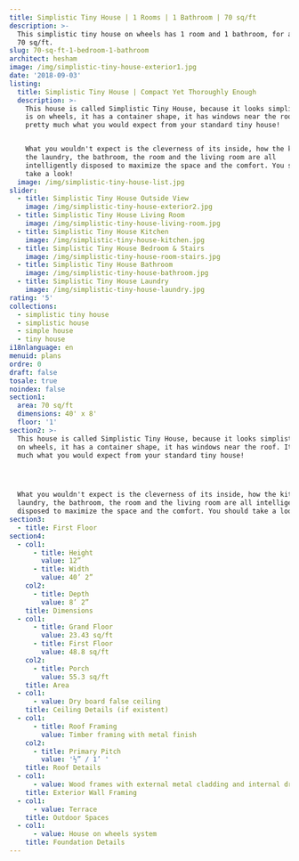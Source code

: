 ```yaml
---
title: Simplistic Tiny House | 1 Rooms | 1 Bathroom | 70 sq/ft
description: >-
  This simplistic tiny house on wheels has 1 room and 1 bathroom, for a total of
  70 sq/ft.
slug: 70-sq-ft-1-bedroom-1-bathroom
architect: hesham
image: /img/simplistic-tiny-house-exterior1.jpg
date: '2018-09-03'
listing:
  title: Simplistic Tiny House | Compact Yet Thoroughly Enough
  description: >-
    This house is called Simplistic Tiny House, because it looks simplistic: it
    is on wheels, it has a container shape, it has windows near the roof. It's
    pretty much what you would expect from your standard tiny house! 


    What you wouldn't expect is the cleverness of its inside, how the kitchen,
    the laundry, the bathroom, the room and the living room are all
    intelligently disposed to maximize the space and the comfort. You should
    take a look!
  image: /img/simplistic-tiny-house-list.jpg
slider:
  - title: Simplistic Tiny House Outside View
    image: /img/simplistic-tiny-house-exterior2.jpg
  - title: Simplistic Tiny House Living Room
    image: /img/simplistic-tiny-house-living-room.jpg
  - title: Simplistic Tiny House Kitchen
    image: /img/simplistic-tiny-house-kitchen.jpg
  - title: Simplistic Tiny House Bedroom & Stairs
    image: /img/simplistic-tiny-house-room-stairs.jpg
  - title: Simplistic Tiny House Bathroom
    image: /img/simplistic-tiny-house-bathroom.jpg
  - title: Simplistic Tiny House Laundry
    image: /img/simplistic-tiny-house-laundry.jpg
rating: '5'
collections:
  - simplistic tiny house
  - simplistic house
  - simple house
  - tiny house
i18nlanguage: en
menuid: plans
ordre: 0
draft: false
tosale: true
noindex: false
section1:
  area: 70 sq/ft
  dimensions: 40' x 8'
  floor: '1'
section2: >-
  This house is called Simplistic Tiny House, because it looks simplistic: it is
  on wheels, it has a container shape, it has windows near the roof. It's pretty
  much what you would expect from your standard tiny house! 




  What you wouldn't expect is the cleverness of its inside, how the kitchen, the
  laundry, the bathroom, the room and the living room are all intelligently
  disposed to maximize the space and the comfort. You should take a look!
section3:
  - title: First Floor
section4:
  - col1:
      - title: Height
        value: 12”
      - title: Width
        value: 40’ 2”
    col2:
      - title: Depth
        value: 8’ 2”
    title: Dimensions
  - col1:
      - title: Grand Floor
        value: 23.43 sq/ft
      - title: First Floor
        value: 48.8 sq/ft
    col2:
      - title: Porch
        value: 55.3 sq/ft
    title: Area
  - col1:
      - value: Dry board false ceiling
    title: Ceiling Details (if existent)
  - col1:
      - title: Roof Framing
        value: Timber framing with metal finish
    col2:
      - title: Primary Pitch
        value: '½” / 1’ '
    title: Roof Details
  - col1:
      - value: Wood frames with external metal cladding and internal dry board walls
    title: Exterior Wall Framing
  - col1:
      - value: Terrace
    title: Outdoor Spaces
  - col1:
      - value: House on wheels system
    title: Foundation Details
---
```


